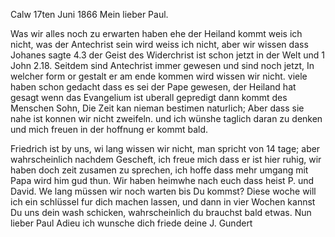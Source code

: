  Calw 17ten Juni 1866
Mein lieber Paul.

Was wir alles noch zu erwarten haben ehe der Heiland kommt weis ich nicht, was der Antechrist sein wird weiss ich nicht, aber wir wissen dass Johanes sagte 4.3 der Geist des Widerchrist ist schon jetzt in der Welt und 1 John 2.18. Seitdem sind Antechrist immer gewesen und sind noch jetzt, In welcher form or gestalt er am ende kommen wird wissen wir nicht. viele haben schon gedacht dass es sei der Pape gewesen, der Heiland hat gesagt wenn das Evangelium ist uberall gepredigt dann kommt des Menschen Sohn, Die Zeit kan nieman bestimen naturlich; Aber dass sie nahe ist konnen wir nicht zweifeln. und ich wünshe taglich daran zu denken und mich freuen in der hoffnung er kommt bald.

Friedrich ist by uns, wi lang wissen wir nicht, man spricht von 14 tage; aber wahrscheinlich nachdem Gescheft, ich freue mich dass er ist hier ruhig, wir haben doch zeit zusamen zu sprechen, ich hoffe dass mehr umgang mit Papa wird him gud thun. Wir haben heimwhe nach euch dass heist P. und David. We lang müssen wir noch warten bis Du kommst? Diese woche will ich ein schlüssel fur dich machen lassen, und dann in vier Wochen kannst Du uns dein wash schicken, wahrscheinlich du brauchst bald etwas. Nun lieber Paul Adieu ich wunsche dich friede
 deine J. Gundert
